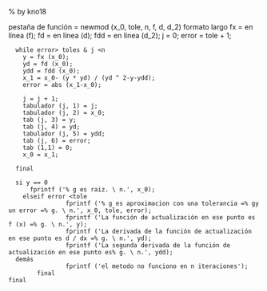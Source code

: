 % by    kno18


pestaña de función = newmod (x_0, tole, n, f, d, d_2)
	  formato largo
	  fx = en línea (f);
	  fd = en línea (d);
	  fdd = en línea (d_2);
	  j = 0;
	  error = tole + 1;
	  
	  while error> toles & j <n
	    y = fx (x_0);
	    yd = fd (x_0);
	    ydd = fdd (x_0);
	    x_1 = x_0- (y * yd) / (yd ^ 2-y-ydd);
	    error = abs (x_1-x_0);
	  
	    j = j + 1;
	    tabulador (j, 1) = j;
	    tabulador (j, 2) = x_0;
	    tab (j, 3) = y;
	    tab (j, 4) = yd;
	    tabulador (j, 5) = ydd;
	    tab (j, 6) = error;
	    tab (1,1) = 0;
	    x_0 = x_1;
	  
	  final
	  
	  si y == 0
	      fprintf ('% g es raiz. \ n.', x_0);
	    elseif error <tole
	                fprintf ('% g es aproximacion con una tolerancia =% gy un error =% g. \ n.', x_0, tole, error);
	                fprintf ('La función de actualización en ese punto es f (x) =% g. \ n.', y);
	                fprintf ('La derivada de la función de actualización en ese punto es d / dx =% g. \ n.', yd);
	                fprintf ('La segunda derivada de la función de actualización en ese punto es% g. \ n.', ydd);
	  demás
	                fprintf ('el metodo no funciono en n iteraciones');
			final
	final	

